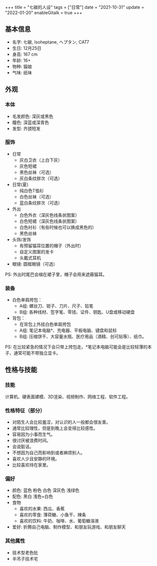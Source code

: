 +++
title = "七碳的人设"
tags = ["日常"]
date = "2021-10-31"
update = "2022-01-20"
enableGitalk = true
+++

## 基本信息

- 名字: 七碳, Isoheptane, ヘプタン, CAT7
- 生日: 12月25日
- 身高: 167 cm
- 年龄: 16+
- 物种: 猫娘
- 气味: 纸味

## 外观
### 本体
- 毛发颜色: 深灰或黑色
- 瞳色: 深蓝或深青色
- 发型: 齐颌短发
### 服饰
- 日常
  - 灰白卫衣（上白下灰）
  - 灰色短裙
  - 黑色丝袜（可选）
  - 灰白条纹胖次（可选）
- 日常(夏)
  - 纯白色T恤衫
  - 白色丝袜（可选）
  - 蓝白条纹胖次（可选）
- 外出
  - 白色外衣（深灰色线条状图案）
  - 白色短裙（深灰色线条状图案）
  - 白色衬衫（有些时候也可以换成黑色的）
  - 黑色丝袜
- 头饰/发饰
  - 有预留猫耳位置的帽子（外出时）
  - 自定义图案的发卡
  - 头戴式耳机
- 眼镜: 圆框眼镜（可选）
  
PS: 外出时尾巴会缩在裙子里，帽子会用来遮蔽猫耳。
### 装备
- 白色单肩挎包：
  - A组: 螺丝刀、钳子、刀片、尺子、铅笔
  - B组: 各种线材、签字笔、零钱、证件、钥匙、U盘或移动硬盘
- 背包：
  - 在背包上外挂白色单肩挎包
  - A组: 笔记本电脑*、充电器、平板电脑、键盘和鼠标
  - B组: 压缩饼干、大容量水瓶、医疗用品（酒精、创可贴等）、纸巾。

PS: 在比较紧急的情况下会只带上挎包走。*笔记本电脑可能会是比较轻薄的本子，通常可能不带独立显卡。
## 性格与技能
### 技能
计算机、硬表面建模、3D渲染、视频制作、网络工程、软件工程。

### 性格特征（部分）
- 对陌生人会比较羞涩，对认识的人一般都会很友善。
- 通常比较理性，但是到晚上会变得比较感性。
- 容易因为小事而生气。
- 很讨厌被浪费时间。
- 会说脏话。
- 不想因为自己而影响到或者麻烦别人。
- 喜欢人少且安静的环境。
- 比较喜欢待在家里。

### 偏好
- 颜色: 蓝色 粉色 白色 深灰色 浅绿色
- 配色: 黑白 浅色+白色
- 食物
  - 喜欢的水果: 西瓜、香蕉
  - 喜欢的零食: 薄荷糖、小鱼干、辣条
  - 喜欢的饮料: 牛奶、咖啡、水、葡萄糖溶液
- 爱好: 折腾自己电脑、制作模型、和朋友玩游戏、和朋友聊天

### 其他属性
- 技术型老色批
- 半吊子技术宅